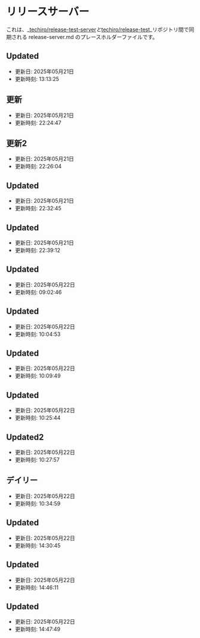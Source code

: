 # リリースサーバー

これは、_[techiro/release-test-server](https://github.com/techiro/release-test-server/)_と_[techiro/release-test](https://github.com/techiro/release-test/)_リポジトリ間で同期される release-server.md のプレースホルダーファイルです。

## Updated
- 更新日: 2025年05月21日
- 更新時刻: 13:13:25

## 更新
- 更新日: 2025年05月21日
- 更新時刻: 22:24:47

## 更新2
- 更新日: 2025年05月21日
- 更新時刻: 22:26:04

## Updated
- 更新日: 2025年05月21日
- 更新時刻: 22:32:45

## Updated
- 更新日: 2025年05月21日
- 更新時刻: 22:39:12

## Updated
- 更新日: 2025年05月22日
- 更新時刻: 09:02:46

## Updated
- 更新日: 2025年05月22日
- 更新時刻: 10:04:53

## Updated
- 更新日: 2025年05月22日
- 更新時刻: 10:09:49

## Updated
- 更新日: 2025年05月22日
- 更新時刻: 10:25:44

## Updated2
- 更新日: 2025年05月22日
- 更新時刻: 10:27:57

## デイリー
- 更新日: 2025年05月22日
- 更新時刻: 10:34:59

## Updated
- 更新日: 2025年05月22日
- 更新時刻: 14:30:45

## Updated
- 更新日: 2025年05月22日
- 更新時刻: 14:46:11

## Updated
- 更新日: 2025年05月22日
- 更新時刻: 14:47:49
